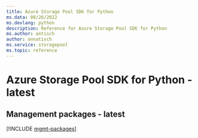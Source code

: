 ```yaml
---
title: Azure Storage Pool SDK for Python
ms.data: 08/26/2022
ms.devlang: python
description: Reference for Azure Storage Pool SDK for Python
ms.author: antisch
author: annatisch
ms.service: storagepool
ms.topic: reference
---
```

# Azure Storage Pool SDK for Python - latest

## Management packages - latest
[!INCLUDE [mgmt-packages](storage-pool-mgmt-index.md)]